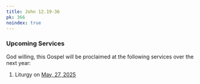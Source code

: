 ```yaml
---
title: John 12.19-36
pk: 366
noindex: true
---
```


### Upcoming Services

God willing, this Gospel will be proclaimed at the following services over the next year:


1. Liturgy on [May, 27, 2025](https://orthocal.info/readings/gregorian/2025/05/27/)

